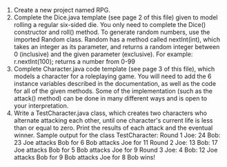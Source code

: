 1. Create a new project named RPG.
2. Complete the Dice.java template (see page 2 of this file) given to model
rolling a regular six-sided die. You only need to complete the Dice()
constructor and roll() method. To generate random numbers, use the
imported Random class. Random has a method called nextInt(int), which
takes an integer as its parameter, and returns a random integer between 0
(inclusive) and the given parameter (exclusive). For example:
r.nextInt(100);
returns a number from 0-99
3. Complete Character.java code template (see page 3 of this file), which
models a character for a roleplaying game. You will need to add the 6
instance variables described in the documentation, as well as the code for all
of the given methods. Some of the implementation (such as the attack()
method) can be done in many different ways and is open to your
interpretation.
4. Write a TestCharacter.java class, which creates two characters who
alternate attacking each other, until one character's current life is less than or
equal to zero. Print the results of each attack and the eventual winner.
Sample output for the class TestCharacter:
Round 1
Joe: 24
Bob: 23
Joe attacks Bob for 6
Bob attacks Joe for 11
Round 2
Joe: 13
Bob: 17
Joe attacks Bob for 5
Bob attacks Joe for 9
Round 3
Joe: 4
Bob: 12
Joe attacks Bob for 9
Bob attacks Joe for 8
Bob wins!
